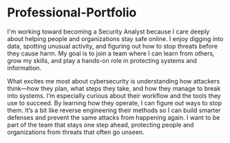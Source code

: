 # Professional-Portfolio

I'm working toward becoming a Security Analyst because I care deeply about helping people and organizations stay safe online. 
I enjoy digging into data, spotting unusual activity, and figuring out how to stop threats before they cause harm. 
My goal is to join a team where I can learn from others, grow my skills, and play a hands-on role in protecting systems and information.

What excites me most about cybersecurity is understanding how attackers think—how they plan, what steps they take, and how they manage to break into systems. 
I’m especially curious about their workflow and the tools they use to succeed. By learning how they operate, I can figure out ways to stop them. 
It’s a bit like reverse engineering their methods so I can build smarter defenses and prevent the same attacks from happening again. 
I want to be part of the team that stays one step ahead, protecting people and organizations from threats that often go unseen.
